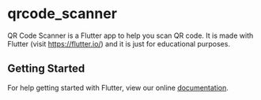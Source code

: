# qrcode_scanner

QR Code Scanner is a Flutter app to help you scan QR code. It is made with Flutter (visit https://flutter.io/) and it is just for educational purposes.


## Getting Started

For help getting started with Flutter, view our online
[documentation](https://flutter.io/).
